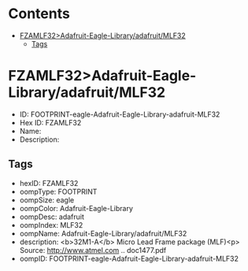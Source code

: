 



Contents
========

* [FZAMLF32>Adafruit-Eagle-Library/adafruit/MLF32](#fzamlf32adafruit-eagle-libraryadafruitmlf32)
	* [Tags](#tags)

# FZAMLF32>Adafruit-Eagle-Library/adafruit/MLF32

- ID: FOOTPRINT-eagle-Adafruit-Eagle-Library-adafruit-MLF32
- Hex ID: FZAMLF32
- Name: 
- Description: 

## Tags

- hexID: FZAMLF32
- oompType: FOOTPRINT
- oompSize: eagle
- oompColor: Adafruit-Eagle-Library
- oompDesc: adafruit
- oompIndex: MLF32
- oompName: Adafruit-Eagle-Library/adafruit/MLF32
- description: &lt;b&gt;32M1-A&lt;/b&gt; Micro Lead Frame package (MLF)&lt;p&gt;
Source: http://www.atmel.com .. doc1477.pdf
- oompID: FOOTPRINT-eagle-Adafruit-Eagle-Library-adafruit-MLF32
